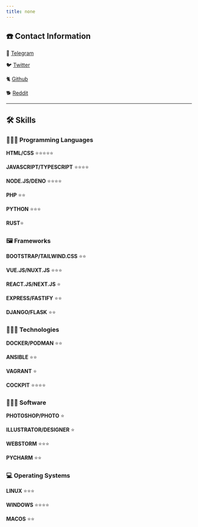 ```yaml
---
title: none
---
```


## **☎️ Contact Information**

📠 [Telegram](https://t.me/iam0day)

🐦 [Twitter](https://twitter.com/iam0day)

🐈 [Github](https://github.com/iam0day)

🐕 [Reddit](https://www.reddit.com/user/iam0day)

---

## **🛠 Skills**

### 👨🏼‍💻 Programming Languages

**HTML/CSS** ⭐️⭐️⭐️⭐️⭐️

**JAVASCRIPT/TYPESCRIPT**  ⭐️⭐️⭐️⭐️

**NODE.JS/DENO** ⭐️⭐️⭐️⭐️

**PHP**  ⭐️⭐️

**PYTHON**  ⭐️⭐️⭐️

**RUST**⭐️

### 🖼️ Frameworks

**BOOTSTRAP/TAILWIND.CSS**  ⭐️⭐️

**VUE.JS/NUXT.JS**  ⭐️⭐️⭐️

**REACT.JS/NEXT.JS**  ⭐️

**EXPRESS/FASTIFY**  ⭐️⭐️

**DJANGO/FLASK**  ⭐️⭐️

### 👨🏼‍💻 Technologies

**DOCKER/PODMAN**  ⭐️⭐️

**ANSIBLE**  ⭐️⭐️

**VAGRANT**  ⭐️

**COCKPIT**  ⭐️⭐️⭐️⭐️

### 👨🏼‍🏫 Software

**PHOTOSHOP/PHOTO**  ⭐️

**ILLUSTRATOR/DESIGNER** ⭐️

**WEBSTORM** ⭐️⭐️⭐️

**PYCHARM** ⭐️⭐️

### 💻 Operating Systems

**LINUX**  ⭐️⭐️⭐️

**WINDOWS** ⭐️⭐️⭐️⭐️

**MACOS** ⭐️⭐️
